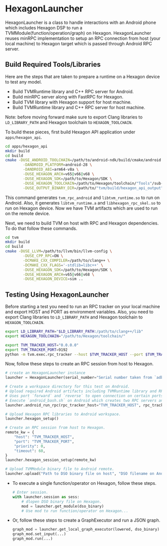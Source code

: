 <!--- Licensed to the Apache Software Foundation (ASF) under one -->
<!--- or more contributor license agreements.  See the NOTICE file -->
<!--- distributed with this work for additional information -->
<!--- regarding copyright ownership.  The ASF licenses this file -->
<!--- to you under the Apache License, Version 2.0 (the -->
<!--- "License"); you may not use this file except in compliance -->
<!--- with the License.  You may obtain a copy of the License at -->

<!---   http://www.apache.org/licenses/LICENSE-2.0 -->

<!--- Unless required by applicable law or agreed to in writing, -->
<!--- software distributed under the License is distributed on an -->
<!--- "AS IS" BASIS, WITHOUT WARRANTIES OR CONDITIONS OF ANY -->
<!--- KIND, either express or implied.  See the License for the -->
<!--- specific language governing permissions and limitations -->
<!--- under the License. -->

# HexagonLauncher
HexagonLauncher is a class to handle interactions with an Android phone which includes Hexagon DSP to run a TVMModule(function/operation/graph) on Hexagon. HexagonLauncher reuses minRPC implementation to setup an RPC connection from host (your local machine) to Hexagon target which is passed through Android RPC server.

## Build Required Tools/Libraries
Here are the steps that are taken to prepare a runtime on a Hexagon device to test any model.

- Build TVMRuntime library and C++ RPC server for Android.
- Build minRPC server along with FastRPC for Hexagon.
- Build TVM library with Hexagon support for host machine.
- Build TVMRuntime library and C++ RPC server for host machine.

Note: before moving forward make sure to export Clang libraries to `LD_LIBRARY_PATH` and Hexagon toolchain to `HEXAGON_TOOLCHAIN`.

To build these pieces, first build Hexagon API application under `apps/hexagon_api`.

```bash
cd apps/hexagon_api
mkdir build
cd build
cmake -DUSE_ANDROID_TOOLCHAIN=/path/to/android-ndk/build/cmake/android.toolchain.cmake \
        -DANDROID_PLATFORM=android-28 \
        -DANDROID_ABI=arm64-v8a \
        -DUSE_HEXAGON_ARCH=v65|v66|v68 \
        -DUSE_HEXAGON_SDK=/path/to/Hexagon/SDK \
        -DUSE_HEXAGON_TOOLCHAIN=/path/to/Hexagon/toolchain/"Tools"/sub-directory \
        -DUSE_OUTPUT_BINARY_DIR=/path/to/"tvm/build/hexagon_api_output" ..
```

This command generates `tvm_rpc_android` and `libtvm_runtime.so` to run on Android. Also, it generates `libtvm_runtime.a` and `libhexagon_rpc_skel.so` to run on Hexagon device. Now we have TVM artifacts which are used to run on the remote device.

Next, we need to build TVM on host with RPC and Hexagon dependencies. To do that follow these commands.

```bash
cd tvm
mkdir build
cd build
cmake -DUSE_LLVM=/path/to/llvm/bin/llvm-config \
        -DUSE_CPP_RPC=ON \
        -DCMAKE_CXX_COMPILER=/path/to/clang++ \
        -DCMAKE_CXX_FLAGS='-stdlib=libc++' \
        -DUSE_HEXAGON_SDK=/path/to/Hexagon/SDK \
        -DUSE_HEXAGON_ARCH=v65|v66|v68 \
        -DUSE_HEXAGON_DEVICE=sim ..
```

## Testing Using HexagonLauncher
Before starting a test you need to run an RPC tracker on your local machine and export HOST and PORT as environment variables. Also, you need to export Clang libraries to `LD_LIBRARY_PATH` and Hexagon toolchain to `HEXAGON_TOOLCHAIN`.

```bash
export LD_LIBRARY_PATH="$LD_LIBRARY_PATH:/path/to/clang++/lib"
export HEXAGON_TOOLCHAIN="/path/to/Hexagon/toolchain/"

export TVM_TRACKER_HOST="0.0.0.0"
export TVM_TRACKER_PORT=9192
python -m tvm.exec.rpc_tracker --host $TVM_TRACKER_HOST --port $TVM_TRACKER_PORT
```

Now, follow these steps to create an RPC session from host to Hexagon.

```python
# create an HexagonLauncher instance
launcher = HexagonLauncher(serial_number="Serial number taken from `adb devices` command")

# Create a workspace directory for this test on Android.
# Upload required Android artifacts including TVMRuntime library and RPC server to Android workspace.
# Uses port `forward` and `reverse` to open connection on certain ports that TVM uses to connect to RPC tracker.
# Execute `android_bash.sh` on Android which creates two RPC servers and connects them to RPC tracker running on host machine. 
launcher.android_run_rpc(rpc_tracker_host="TVM_TRACKER_HOST", rpc_tracker_port="TVM_TRACKER_PORT")

# Upload Hexagon RPC libraries to Android workspace.
launcher.hexagon_setup()

# Create an RPC session from host to Hexagon.
remote_kw = {
    "host": "TVM_TRACKER_HOST",
    "port": "TVM_TRACKER_PORT",
    "priority": 0,
    "timeout": 60,
}
launcher.hexagon_session_setup(remote_kw)

# Upload TVMModule binary file to Android remote.
launcher.upload("Path to DSO binary file on host", "DSO filename on Android remote")
```

- To execute a single function/operator on Hexagon, follow these steps.
    ```python
    # Enter session.
    with launcher.session as sess:
        # dlopen DSO binary file on Hexagon.
        mod = launcher.get_module(dso_binary)
        # Use mod to run function/operator on Hexagon...
    ```
- Or, follow these steps to create a GraphExecutor and run a JSON graph.
    ```python
    graph_mod = launcher.get_local_graph_executor(lowered, dso_binary)
    graph_mod.set_input(...)
    graph_mod.run(...)
    ```
